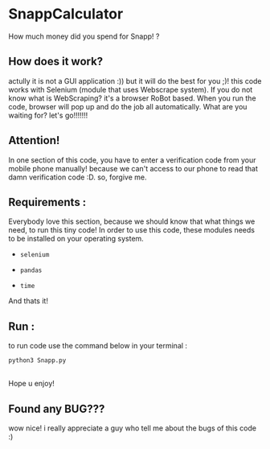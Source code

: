 # SnappCalculator
How much money did you spend for Snapp! ?

## How does it work?
actully it is not a GUI application :)) but it will do the best for you ;)! this code works with Selenium (module that uses Webscrape system). If you do not know what is WebScraping? it's a browser RoBot based. When you run the code, browser will pop up and do the job all automatically. What are you waiting for? let's go!!!!!!!

## Attention!
In one section of this code, you have to enter a verification code from your mobile phone manually! because we can't access to our phone to read that damn verification code :D. so, forgive me.

## Requirements :

Everybody love this section, because we should know that what things we need, to run this tiny code! In order to use this code, these modules needs to be installed on your operating system.


* `selenium`

* `pandas`

* `time`

And thats it!

## Run :

to run code use the command below in your terminal :

```Python
python3 Snapp.py
```
##
Hope u enjoy!

## Found any BUG???
wow nice! i really appreciate a guy who tell me about the bugs of this code :)

